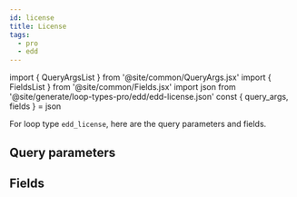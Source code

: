 ```yaml
---
id: license
title: License
tags:
  - pro
  - edd
---
```

import { QueryArgsList } from '@site/common/QueryArgs.jsx'
import { FieldsList } from '@site/common/Fields.jsx'
import json from '@site/generate/loop-types-pro/edd/edd-license.json'
const { query_args, fields } = json

For loop type `edd_license`, here are the query parameters and fields.

## Query parameters

<QueryArgsList args={query_args} />

## Fields

<FieldsList fields={fields} />
